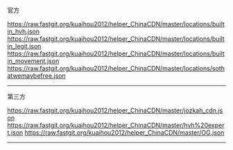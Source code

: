 
官方

https://raw.fastgit.org/kuaihou2012/helper_ChinaCDN/master/locations/builtin_hvh.json
https://raw.fastgit.org/kuaihou2012/helper_ChinaCDN/master/locations/builtin_legit.json
https://raw.fastgit.org/kuaihou2012/helper_ChinaCDN/master/locations/builtin_movement.json
https://raw.fastgit.org/kuaihou2012/helper_ChinaCDN/master/locations/sothatwemaybefree.json

----------------------------------


第三方

https://raw.fastgit.org/kuaihou2012/helper_ChinaCDN/master/jozkah_cdn.json
https://raw.fastgit.org/kuaihou2012/helper_ChinaCDN/master/hvh%20expert.json
https://raw.fastgit.org/kuaihou2012/helper_ChinaCDN/master/OG.json

----------------------------------
